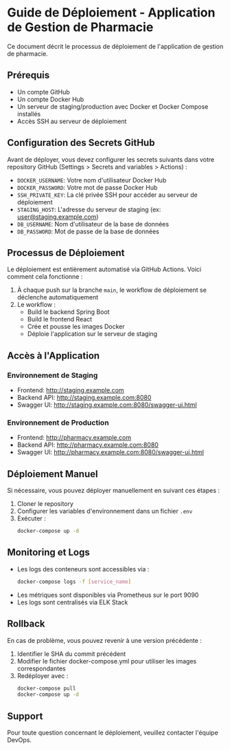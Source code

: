 # Guide de Déploiement - Application de Gestion de Pharmacie

Ce document décrit le processus de déploiement de l'application de gestion de pharmacie.

## Prérequis

- Un compte GitHub
- Un compte Docker Hub
- Un serveur de staging/production avec Docker et Docker Compose installés
- Accès SSH au serveur de déploiement

## Configuration des Secrets GitHub

Avant de déployer, vous devez configurer les secrets suivants dans votre repository GitHub (Settings > Secrets and variables > Actions) :

- `DOCKER_USERNAME`: Votre nom d'utilisateur Docker Hub
- `DOCKER_PASSWORD`: Votre mot de passe Docker Hub
- `SSH_PRIVATE_KEY`: La clé privée SSH pour accéder au serveur de déploiement
- `STAGING_HOST`: L'adresse du serveur de staging (ex: user@staging.example.com)
- `DB_USERNAME`: Nom d'utilisateur de la base de données
- `DB_PASSWORD`: Mot de passe de la base de données

## Processus de Déploiement

Le déploiement est entièrement automatisé via GitHub Actions. Voici comment cela fonctionne :

1. À chaque push sur la branche `main`, le workflow de déploiement se déclenche automatiquement
2. Le workflow :
   - Build le backend Spring Boot
   - Build le frontend React
   - Crée et pousse les images Docker
   - Déploie l'application sur le serveur de staging

## Accès à l'Application

### Environnement de Staging

- Frontend: http://staging.example.com
- Backend API: http://staging.example.com:8080
- Swagger UI: http://staging.example.com:8080/swagger-ui.html

### Environnement de Production

- Frontend: http://pharmacy.example.com
- Backend API: http://pharmacy.example.com:8080
- Swagger UI: http://pharmacy.example.com:8080/swagger-ui.html

## Déploiement Manuel

Si nécessaire, vous pouvez déployer manuellement en suivant ces étapes :

1. Cloner le repository
2. Configurer les variables d'environnement dans un fichier `.env`
3. Exécuter :
   ```bash
   docker-compose up -d
   ```

## Monitoring et Logs

- Les logs des conteneurs sont accessibles via :
  ```bash
  docker-compose logs -f [service_name]
  ```
- Les métriques sont disponibles via Prometheus sur le port 9090
- Les logs sont centralisés via ELK Stack

## Rollback

En cas de problème, vous pouvez revenir à une version précédente :

1. Identifier le SHA du commit précédent
2. Modifier le fichier docker-compose.yml pour utiliser les images correspondantes
3. Redéployer avec :
   ```bash
   docker-compose pull
   docker-compose up -d
   ```

## Support

Pour toute question concernant le déploiement, veuillez contacter l'équipe DevOps. 